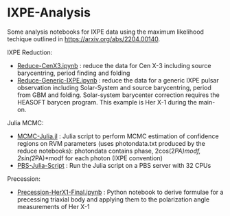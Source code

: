 # IXPE-Analysis

Some analysis notebooks for IXPE data using the maximum likelihood techique outlined in https://arxiv.org/abs/2204.00140.

IXPE Reduction:

* [Reduce-CenX3.ipynb](Reduce-CenX3.ipynb) : reduce the data for Cen X-3 including source barycentring, period finding and folding
* [Reduce-Generic-IXPE.ipynb](Reduce-Generic-IXPE.ipynb) : reduce the data for a generic IXPE pulsar observation including Solar-System and source barycentring, period from GBM and folding.  Solar-system barycenter correction requires the HEASOFT barycen program. This example is Her X-1 during the main-on.

Julia MCMC:

* [MCMC-Julia.jl](MCMC-Julia.jl) : Julia script to perform MCMC estimation of confidence regions on RVM parameters (uses photondata.txt produced by the reduce notebooks): photondata contains phase, 2cos(2*PA)*modf,  2*sin(2*PA)*modf for each photon (IXPE convention)
* [PBS-Julia-Script](PBS-Julia-Script) : Run the Julia script on a PBS server with 32 CPUs

Precession:

* [Precession-HerX1-Final.ipynb](Precession-HerX1-Final.ipynb) : Python notebook to derive formulae for a precessing triaxial body and applying them to the polarization angle measurements of Her X-1

